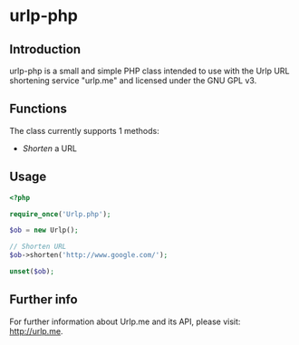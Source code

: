 urlp-php
=========

Introduction
------------
urlp-php is a small and simple PHP class intended to use with the Urlp URL shortening service "urlp.me" and licensed under the GNU GPL v3.

Functions
---------
The class currently supports 1 methods:
  * *Shorten* a URL
  

Usage
-----
```php
<?php 

require_once('Urlp.php');

$ob = new Urlp();

// Shorten URL
$ob->shorten('http://www.google.com/');

unset($ob);
```

Further info
------------
For further information about Urlp.me and its API, please visit: http://urlp.me.
